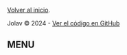 
[Volver al inicio](https://jolav.github.io).

Jolav &copy; 2024 - [Ver el código en GitHub](https://github.com/jolav/chuletas)

## MENU
